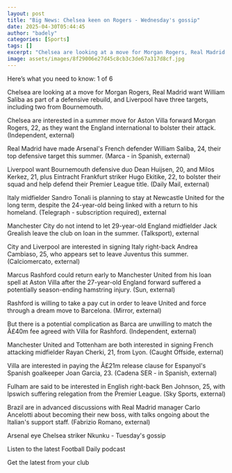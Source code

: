 ```yaml
---
layout: post
title: "Big News: Chelsea keen on Rogers - Wednesday's gossip"
date: 2025-04-30T05:44:45
author: "badely"
categories: [Sports]
tags: []
excerpt: "Chelsea are looking at a move for Morgan Rogers, Real Madrid want William Saliba as part of a defensive rebuild and Liverpool target two Bournemouth p"
image: assets/images/8f29006e27d45c8cb3c3de67a317d8cf.jpg
---
```


Here’s what you need to know: 1 of 6

Chelsea are looking at a move for Morgan Rogers, Real Madrid want William Saliba as part of a defensive rebuild, and Liverpool have three targets, including two from Bournemouth.

Chelsea are interested in a summer move for Aston Villa forward Morgan Rogers, 22, as they want the England international to bolster their attack. (Independent, external)

Real Madrid have made Arsenal's French defender William Saliba, 24, their top defensive target this summer. (Marca - in Spanish, external)

Liverpool want Bournemouth defensive duo Dean Huijsen, 20, and Milos Kerkez, 21, plus Eintracht Frankfurt striker Hugo Ekitike, 22, to bolster their squad and help defend their Premier League title. (Daily Mail, external)

Italy midfielder Sandro Tonali is planning to stay at Newcastle United for the long term, despite the 24-year-old being linked with a return to his homeland. (Telegraph - subscription required), external

Manchester City do not intend to let 29-year-old England midfielder Jack Grealish leave the club on loan in the summer. (Talksport), external 

City and Liverpool are interested in signing Italy right-back Andrea Cambiaso, 25, who appears set to leave Juventus this summer. (Calciomercato, external)

Marcus Rashford could return early to Manchester United from his loan spell at Aston Villa after the 27-year-old England forward suffered a potentially season-ending hamstring injury. (Sun, external)

Rashford is willing to take a pay cut in order to leave United and force through a dream move to Barcelona. (Mirror, external)

But there is a potential complication as Barca are unwilling to match the Â£40m fee agreed with Villa for Rashford. (Independent, external)

Manchester United and Tottenham are both interested in signing French attacking midfielder Rayan Cherki, 21, from Lyon. (Caught Offside, external)

Villa are interested in paying the Â£21m release clause for Espanyol's Spanish goalkeeper Joan Garcia, 23. (Cadena SER - in Spanish, external)

Fulham are said to be interested in English right-back Ben Johnson, 25, with Ipswich suffering relegation from the Premier League. (Sky Sports, external)

Brazil are in advanced discussions with Real Madrid manager Carlo Ancelotti about becoming their new boss, with talks ongoing about the Italian's support staff. (Fabrizio Romano, external)

Arsenal eye Chelsea striker Nkunku - Tuesday's gossip

Listen to the latest Football Daily podcast

Get the latest from your club

